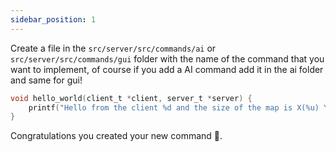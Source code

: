 ```yaml
---
sidebar_position: 1
---
```


Create a file in the `src/server/src/commands/ai` or `src/server/src/commands/gui` folder with the name of the command that you want to implement, of course if you add a AI command add it in the ai folder and same for gui!

```c
void hello_world(client_t *client, server_t *server) {
    printf("Hello from the client %d and the size of the map is X(%u) Y(%u)\n", client->id, server->x, server->y);
}
```

Congratulations you created your new command 🚀.
